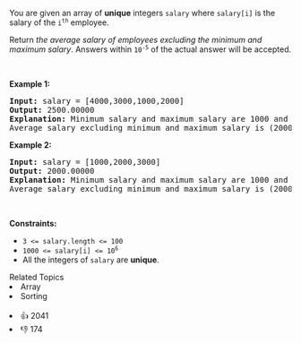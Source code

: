 <p>You are given an array of <strong>unique</strong> integers <code>salary</code> where <code>salary[i]</code> is the salary of the <code>i<sup>th</sup></code> employee.</p>

<p>Return <em>the average salary of employees excluding the minimum and maximum salary</em>. Answers within <code>10<sup>-5</sup></code> of the actual answer will be accepted.</p>

<p>&nbsp;</p> 
<p><strong class="example">Example 1:</strong></p>

<pre>
<strong>Input:</strong> salary = [4000,3000,1000,2000]
<strong>Output:</strong> 2500.00000
<strong>Explanation:</strong> Minimum salary and maximum salary are 1000 and 4000 respectively.
Average salary excluding minimum and maximum salary is (2000+3000) / 2 = 2500
</pre>

<p><strong class="example">Example 2:</strong></p>

<pre>
<strong>Input:</strong> salary = [1000,2000,3000]
<strong>Output:</strong> 2000.00000
<strong>Explanation:</strong> Minimum salary and maximum salary are 1000 and 3000 respectively.
Average salary excluding minimum and maximum salary is (2000) / 1 = 2000
</pre>

<p>&nbsp;</p> 
<p><strong>Constraints:</strong></p>

<ul> 
 <li><code>3 &lt;= salary.length &lt;= 100</code></li> 
 <li><code>1000 &lt;= salary[i] &lt;= 10<sup>6</sup></code></li> 
 <li>All the integers of <code>salary</code> are <strong>unique</strong>.</li> 
</ul>

<div><div>Related Topics</div><div><li>Array</li><li>Sorting</li></div></div><br><div><li>👍 2041</li><li>👎 174</li></div>